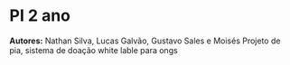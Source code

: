 # PI 2 ano
**Autores:** Nathan Silva, Lucas Galvão, Gustavo Sales e Moisés
Projeto de pia, sistema de doação white lable para ongs
